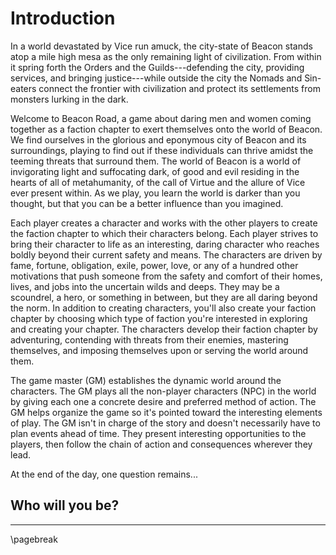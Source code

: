# Introduction

In a world devastated by Vice run amuck, the city-state of Beacon stands atop a mile high mesa as the only remaining light of civilization. From within it spring forth the Orders and the Guilds---defending the city, providing services, and bringing justice---while outside the city the Nomads and Sin-eaters connect the frontier with civilization and protect its settlements from monsters lurking in the dark.

Welcome to Beacon Road, a game about daring men and women coming together as a faction chapter to exert themselves onto the world of Beacon. We find ourselves in the glorious and eponymous city of Beacon and its surroundings, playing to find out if these individuals can thrive amidst the teeming threats that surround them. The world of Beacon is a world of invigorating light and suffocating dark, of good and evil residing in the hearts of all of metahumanity, of the call of Virtue and the allure of Vice ever present within. As we play, you learn the world is darker than you thought, but that you can be a better influence than you imagined.

Each player creates a character and works with the other players to create the faction chapter to which their characters belong. Each player strives to bring their character to life as an interesting, daring character who reaches boldly beyond their current safety and means. The characters are driven by fame, fortune, obligation, exile, power, love, or any of a hundred other motivations that push someone from the safety and comfort of their homes, lives, and jobs into the uncertain wilds and deeps. They may be a scoundrel, a hero, or something in between, but they are all daring beyond the norm. In addition to creating characters, you'll also create your faction chapter by choosing which type of faction you're interested in exploring and creating your chapter. The characters develop their faction chapter by adventuring, contending with threats from their enemies, mastering themselves, and imposing themselves upon or serving the world around them.

The game master (GM) establishes the dynamic world around the characters. The GM plays all the non-player characters (NPC) in the world by giving each one a concrete desire and preferred method of action. The GM helps organize the game so it's pointed toward the interesting elements of play. The GM isn't in charge of the story and doesn't necessarily have to plan events ahead of time. They present interesting opportunities to the players, then follow the chain of action and consequences wherever they lead.

At the end of the day, one question remains...

## Who will you be?

* * * * * * * * * * * * * * * * * * * * * * * * * * * * * * * * * * * * * * * *

\pagebreak
